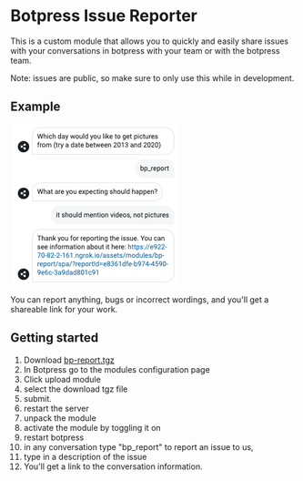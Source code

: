 # Botpress Issue Reporter

This is a custom module that allows you to quickly and easily share issues with your conversations in botpress with your team or with the botpress team. 

Note: issues are public, so make sure to only use this while in development.

## Example 
![Botpress Custom Module Template](readme-banner.png)

You can report anything, bugs or incorrect wordings, and you'll get a shareable link for your work.

## Getting started
1. Download [bp-report.tgz](./bp-report.tgz)
2. In Botpress go to the modules configuration page
3. Click upload module
4. select the download tgz file
5. submit.
6. restart the server
7. unpack the module
8. activate the module by toggling it on
9. restart botpress
10. in any conversation type "bp_report" to report an issue to us,
11. type in a description of the issue
12. You'll get a link to the conversation information.



